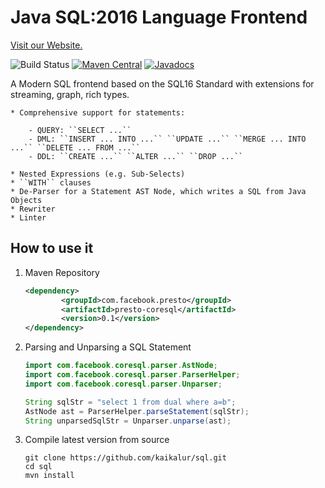# Java SQL:2016 Language Frontend

[Visit our Website.](https://manticore-projects.github.io/sql/index.html)

![Build Status](https://github.com/manticore-projects/sql/actions/workflows/maven.yml/badge.svg)
[![Maven Central](https://maven-badges.herokuapp.com/maven-central/com.facebook.presto/presto-coresql/badge.svg)](http://maven-badges.herokuapp.com/maven-central/com.facebook.presto/presto-coresql)
[![Javadocs](https://www.javadoc.io/badge/com.facebook.presto/presto-coresql.svg)](https://www.javadoc.io/doc/com.facebook.presto/presto-coresql)

A Modern SQL frontend based on the SQL16 Standard with extensions for streaming, graph, rich types.

	* Comprehensive support for statements:

		- QUERY: ``SELECT ...``
		- DML: ``INSERT ... INTO ...`` ``UPDATE ...`` ``MERGE ... INTO ...`` ``DELETE ... FROM ...``
		- DDL: ``CREATE ...`` ``ALTER ...`` ``DROP ...``

	* Nested Expressions (e.g. Sub-Selects)
	* ``WITH`` clauses
	* De-Parser for a Statement AST Node, which writes a SQL from Java Objects
	* Rewriter
	* Linter

## How to use it

1) Maven Repository

	```xml
	<dependency>
			<groupId>com.facebook.presto</groupId>
			<artifactId>presto-coresql</artifactId>
			<version>0.1</version>
	</dependency>
	```

2) Parsing and Unparsing a SQL Statement

	```java
	import com.facebook.coresql.parser.AstNode;
	import com.facebook.coresql.parser.ParserHelper;
	import com.facebook.coresql.parser.Unparser;

	String sqlStr = "select 1 from dual where a=b";
	AstNode ast = ParserHelper.parseStatement(sqlStr);
	String unparsedSqlStr = Unparser.unparse(ast);
	```

3) Compile latest version from source

	```shell
	git clone https://github.com/kaikalur/sql.git
	cd sql
	mvn install
	```
